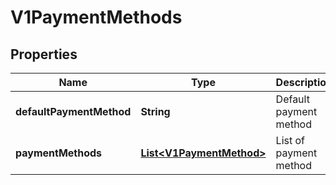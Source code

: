 # V1PaymentMethods

## Properties
Name | Type | Description | Notes
------------ | ------------- | ------------- | -------------
**defaultPaymentMethod** | **String** | Default payment method |  [optional]
**paymentMethods** | [**List&lt;V1PaymentMethod&gt;**](V1PaymentMethod.md) | List of payment method |  [optional]
